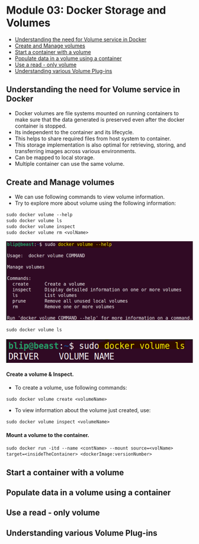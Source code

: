 # Module 03: Docker Storage and Volumes
 * [Understanding the need for Volume service in Docker]()
 * [Create and Manage volumes]()
 * [Start a container with a volume]()
 * [Populate data in a volume using a container]()
 * [Use a read - only volume]()
 * [Understanding various Volume Plug-ins]()

 ## Understanding the need for Volume service in Docker
 * Docker volumes are file systems mounted on running containers to make sure that the data generated is preserved even after the docker container is stopped.
 * Its independent to the container and its lifecycle.
 * This helps to share required files from host system to container.
 * This storage implementation is also optimal for retrieving, storing, and transferring images across various environments.
 * Can be mapped to local storage.
 * Multiple container can use the same volume.

 ## Create and Manage volumes
 * We can use following commands to view volume information.
 * Try to explore more about volume using the following information:
```
sudo docker volume --help
sudo docker volume ls
sudo docker volume inspect
sudo docker volume rm <volName>
```
![docker-volume-help](img/docker-volume-help.png)

```
sudo docker volume ls
```
![docker-volume-ls](img/docker-volume-ls.png)


 #### Create a volume & Inspect.
 * To create a volume, use following commands:
```
sudo docker volume create <volumeName>
```
 * To view information about the volume just created, use:
```
sudo docker volume inspect <volumeName> 
```
 #### Mount a volume to the container.
 ```
 sudo docker run -itd --name <contName> --mount source=<volName> target=<insideTheContainer> <dockerImage:versionNumber>
 ```


 ## Start a container with a volume


 ## Populate data in a volume using a container


 ## Use a read - only volume


 ## Understanding various Volume Plug-ins

